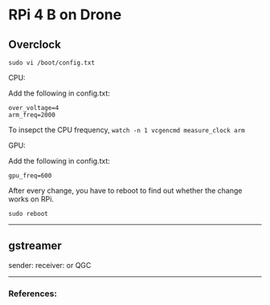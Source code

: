 # RPi 4 B on Drone
## Overclock

```sudo vi /boot/config.txt```

CPU:

Add the following in config.txt:

```
over_voltage=4
arm_freq=2000
```

To insepct the CPU frequency, ```watch -n 1 vcgencmd measure_clock arm```

GPU:

Add the following in config.txt:

```gpu_freq=600```

After every change, you have to reboot to find out whether the change works on RPi.

```sudo reboot```

***

## gstreamer
sender:
receiver:
or QGC

***

### References:
